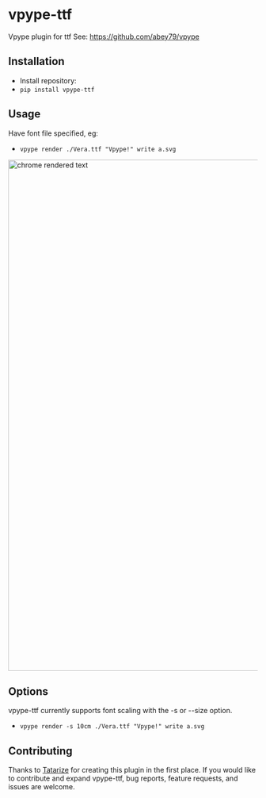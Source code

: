 # vpype-ttf
Vpype plugin for ttf
See: https://github.com/abey79/vpype

## Installation
* Install repository:
* `pip install vpype-ttf`

## Usage
Have font file specified, eg:
* `vpype render ./Vera.ttf "Vpype!" write a.svg`

<img width="1031" alt="chrome rendered text" src="https://user-images.githubusercontent.com/3302478/210492140-51e4759b-12a4-49c0-8907-5fe28be21d0d.png">

## Options
vpype-ttf currently supports font scaling with the -s or --size option.
* `vpype render -s 10cm ./Vera.ttf "Vpype!" write a.svg`

## Contributing 
Thanks to [Tatarize](https://github.com/tatarize) for creating this plugin in the first place.
If you would like to contribute and expand vpype-ttf, bug reports, feature requests, and issues are welcome.
